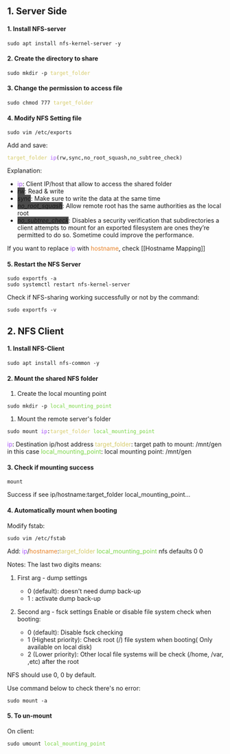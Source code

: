 ## 1. Server Side

#### 1. Install NFS-server
<pre><code>sudo apt install nfs-kernel-server -y</pre></code>

#### 2. Create the directory to share
<pre><code>sudo mkdir -p <font color="#d6cb6a">target_folder</font></pre></code>

#### 3. Change the permission to access file
<pre><code>sudo chmod 777 <font color="#d6cb6a">target_folder</font></pre></code>

#### 4. Modify NFS Setting file
<pre><code>sudo vim /etc/exports</pre></code>
Add and save: 
<pre><code><font color="#d6cb6a">target_folder</font> <font color="#aa57fc">ip</font>(rw,sync,no_root_squash,no_subtree_check)</pre></code>
Explanation: 
- <font color="#aa57fc">ip</font>: Client IP/host that allow to access the shared folder
- <span style="background-color:#4b4b4b">*rw*</span>: Read & write
- <span style="background-color:#4b4b4b">*sync*</span>: Make sure to write the data at the same time
- <span style="background-color:#4b4b4b">*no_root_squash*</span>: Allow remote root has the same authorities as the local root
- <span style="background-color:#4b4b4b">*no_subtree_check*</span>: Disables a security verification that subdirectories a client attempts to mount for an exported filesystem are ones they’re permitted to do so. Sometime could improve the performance.

If you want to replace <font color="#aa57fc">ip</font> with <font color="#e8842b">hostname</font>, check [[Hostname Mapping]]
#### 5. Restart the NFS Server
<pre><code>sudo exportfs -a
sudo systemctl restart nfs-kernel-server</pre></code>
Check if NFS-sharing working successfully or not by the command:
<pre><code>sudo exportfs -v</pre></code>
## 2. NFS Client 

#### 1. Install NFS-Client
<pre><code>sudo apt install nfs-common -y</pre></code>
#### 2. Mount the shared NFS folder
1. Create the local mounting point
<pre><code>sudo mkdir -p <font color="#7ad546">local_mounting_point</font></pre></code>
1. Mount the remote server's folder
<pre><code>sudo mount <font color="#aa57fc">ip</font>:<font color="#d6cb6a">target_folder</font> <font color="#7ad546">local_mounting_point</font></pre></code>
<font color="#aa57fc">ip</font>: Destination ip/host address 
<font color="#d6cb6a">target_folder</font>: target path to mount: /mnt/gen in this case
<font color="#7ad546">local_mounting_point</font>: local mounting point: /mnt/gen 
#### 3. Check if mounting success
<pre><code>mount</pre></code>
Success if see ip/hostname:target_folder local_mounting_point...

#### 4. Automatically mount when booting

Modify fstab:
<pre><code>sudo vim /etc/fstab</pre></code>
Add: 
<font color="#aa57fc">ip</font>/<font color="#e8842b">hostname</font>:<font color="#d6cb6a">target_folder</font> <font color="#7ad546">local_mounting_point</font> nfs defaults 0 0

Notes:
The last two digits means:
1. First arg - dump settings
	- 0 (default): doesn't need dump back-up
	- 1 : activate dump back-up
	
2. Second arg - fsck settings
	Enable or disable file system check when booting: 
	- 0 (default): Disable fsck checking
	- 1 (Highest priority): Check root (/) file system when booting( Only     available on local disk) 
	- 2 (Lower priority): Other local file systems will be check (/home, /var, ,etc) after the root

NFS should use 0, 0 by default.

Use command below to check there's no error:
<pre><code>sudo mount -a</pre></code>
#### 5. To un-mount
On client:
<pre><code>sudo umount <font color="#7ad546">local_mounting_point</font></pre></code>
